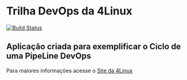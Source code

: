 # Trilha DevOps da 4Linux

<!-- Altere a Flag abaixo com sua URL do Travis -->
[![Build Status](https://travis-ci.com/erebelato/DevOpsLab-HelloWorld.svg?branch=master)](https://travis-ci.com/erebelato/DevOpsLab-HelloWorld)

## Aplicação criada para exemplificar o Ciclo de uma PipeLine DevOps


Para maiores informações acesse o [Site da 4Linux](https://www.4linux.com.br/cursos/devops)
